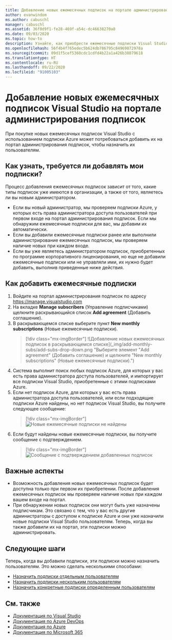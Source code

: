 ```yaml
---
title: Добавление новых ежемесячных подписок на портале администрирования подписок | Документация Майкрософт
author: evanwindom
ms.author: cabuschl
manager: cabuschl
ms.assetid: 36f0d9f1-fe28-469f-a54c-dc46638270a8
ms.date: 09/03/2020
ms.topic: how-to
description: Узнайте, как приобрести ежемесячные подписки Visual Studio с помощью портала администрирования подписок
ms.openlocfilehash: 56f4b4f765edec5b624db786795c84969872978a
ms.sourcegitcommit: 09d1f5cef5360cdc1cdfd4b22a1a426b38079618
ms.translationtype: HT
ms.contentlocale: ru-RU
ms.lasthandoff: 09/22/2020
ms.locfileid: "91005103"
---
```

# <a name="add-new-monthly-visual-studio-subscriptions-to-the-subscriptions-administration-portal"></a>Добавление новых ежемесячных подписок Visual Studio на портале администрирования подписок
При покупке новых ежемесячных подписок Visual Studio с использованием подписки Azure может потребоваться добавить их на портал администрирования подписок, чтобы назначить их пользователям.  

## <a name="how-do-i-know-if-i-need-to-add-my-subscriptions"></a>Как узнать, требуется ли добавлять мои подписки?
Процесс добавления ежемесячных подписок зависит от того, какие типы подписок уже имеются в организации, а также от того, являетесь ли вы новым администратором.
- Если вы новый администратор, мы проверяем подписки Azure, у которых есть права администратора доступа пользователей при первом входе на портал администрирования подписок.  Если мы обнаружим ежемесячные подписки для вас, мы добавим их автоматически. 
- Если вы добавили ежемесячные подписки ранее или выполнили администрирование ежемесячных подписок, мы проверяем наличие новых при каждом входе. 
- Если вы уже являетесь администратором подписок, приобретенных по программе корпоративного лицензирования, но еще не добавили ежемесячные подписки или не управляли ими, их нужно будет добавить, выполнив приведенные ниже действия.

## <a name="how-to-add-monthly-subscriptions"></a>Как добавить ежемесячные подписки
1. Войдите на портал администрирования подписок по адресу <https://manage.visualstudio.com>
1. На вкладке **Manage subscribers** (Управление подписчиками) щелкните раскрывающийся список **Add agreement** (Добавить соглашение). 
1. В раскрывающемся списке выберите пункт **New monthly subscriptions** (Новые ежемесячные подписки).
   > [!div class="mx-imgBorder"]
   > ![Добавление новых ежемесячных подписок в раскрывающемся списке](_img/add-monthly-subs/add-subs-drop-down.png "Выберите элемент "Add agreement" (Добавить соглашение) и щелкните "New monthly subscriptions" (Новые ежемесячные подписки).")
1. Система выполнит поиск любых подписок Azure, для которых у вас есть права администратора доступа пользователей, и импортирует все подписки Visual Studio, приобретенные с этими подписками Azure.
1. Если нет подписок Azure, для которых у вас есть права администратора доступа пользователей, или если подходящие подписки Azure найдены, но нет подписок Visual Studio, вы получите следующее сообщение:
   > [!div class="mx-imgBorder"]
   > ![Новые ежемесячные подписки не найдены](_img/add-monthly-subs/no-subs-found.png "Сообщение об ошибке с информацией о том, что отсутствуют доступные для вас подписки Azure или Visual Studio.")
1. Если будут найдены новые ежемесячные подписки, вы получите сообщение с подтверждением.
   > [!div class="mx-imgBorder"]
   > ![Сообщение с подтверждением добавленных подписок](_img/add-monthly-subs/subs-added-confirmation.png "Появится сообщение с подтверждением, в котором будут отображаться добавленные подписки.")

## <a name="things-to-keep-in-mind"></a>Важные аспекты
- Возможность добавления новых ежемесячных подписок будет доступна только при первом их приобретении.  После добавления ежемесячных подписок мы проверяем наличие новых при каждом вашем входе на портал. 
- При обнаружении новых подписок они могут быть уже назначены подписчикам.  Это связано с тем, что у вас есть другие администраторы с доступом к подписке Azure и они уже назначили новые подписки Visual Studio пользователям.  Теперь, когда вы также добавили их на портал, эти подписки можно администрировать. 

## <a name="next-steps"></a>Следующие шаги
Теперь, когда вы добавили подписки, эти подписки можно назначить пользователям.  Это можно сделать несколькими способами:
- [Назначить подписки отдельным пользователям](assign-license.md)
- [Назначить подписки нескольким пользователям](assign-license-bulk.md)
- [Назначить конкретные подписки определенным пользователям](assign-guid.md)

## <a name="see-also"></a>См. также
- [Документация по Visual Studio](/visualstudio/)
- [Документация по Azure DevOps](/azure/devops/)
- [Документация по Azure](/azure/)
- [Документация по Microsoft 365](/microsoft-365/)